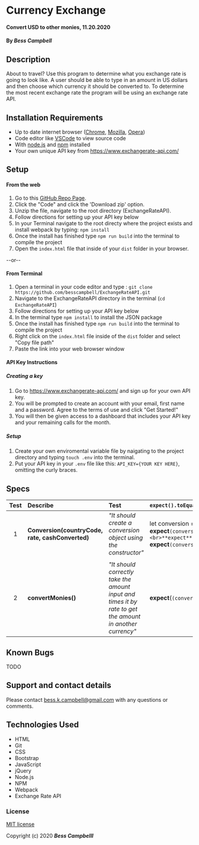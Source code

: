  # Currency Exchange

####  Convert USD to other monies, 11.20.2020

#### By _**Bess Campbell**_

## Description

 About to travel? Use this program to determine what you exchange rate is going to look like. A user should be able to type in an amount in US dollars and then choose which currency it should be converted to. To determine the most recent exchange rate the program will be using an exchange rate API.
  

## Installation Requirements

*  Up to date internet browser ([Chrome](https://www.google.com/chrome/?brand=CHBD&gclid=Cj0KCQjw28T8BRDbARIsAEOMBcy9jwgkNels1LOSIWTx4sDazLfEgC6PylTug62KqyWPeA0EMyr3254aAjTTEALw_wcB&gclsrc=aw.ds), [Mozilla](https://www.mozilla.org/en-US/firefox/), [Opera](https://www.opera.com/)) 
*  Code editor like [VSCode](https://code.visualstudio.com/download) to view source code 
*  With [node.js](https://nodejs.org/en/) and [npm](https://www.npmjs.com/get-npm) installed 
* Your own unique API key from <https://www.exchangerate-api.com/>

## Setup

#### From the web
1. Go to this [GitHub Repo Page](https://github.com/besscampbell/ExchangeRateAPI.git).
2. Click the "Code" and click the 'Download zip' option.
3. Unzip the file, navigate to the root directory (ExchangeRateAPI).
4. Follow directions for setting up your API key below
5. In your Terminal navigate to the root directy where the project exists and install webpack by typing:
    `npm install`
6. Once the install has finished  type `npm run build` into the terminal to compile the project
7. Open the `index.html` file that inside of your `dist` folder in your browser.

--or--

#### From Terminal

1. Open a terminal in your code editor and type 
: `git clone https://github.com/besscampbell/ExchangeRateAPI.git`
2. Navigate to the ExchangeRateAPI directory in the terminal (`cd ExchangeRateAPI`)
3. Follow directions for setting up your API key below
4. In the terminal type `npm install` to install the JSON package
5. Once the install has finished  type `npm run build` into the terminal to compile the project
6. Right click on the `index.html` file inside of the `dist` folder and select "Copy file path"
7. Paste the link into your web browser window

#### API Key Instructions

##### Creating a key
1. Go to <https://www.exchangerate-api.com/> and sign up for your own API key.
2. You will be prompted to create an account with your email, first name and a password. Agree to the terms of use and click "Get Started!"
3. You will then be given access to a dashboard that includes your API key and your remaining calls for the month.

##### Setup
1. Create your own enviromental variable file by naigating to the project directory and typing `touch .env` into the terminal.
2. Put your API key in your `.env` file like this: `API_KEY={YOUR KEY HERE}`, omitting the curly braces.



## Specs

| Test | Describe     |      Test     | `expect().toEqual()` |
|:------:| :------------ |:-------------| :---------------------------|
| 1 | **Conversion(countryCode, rate, cashConverted)**  |_"It should create a conversion object using the constructor"_ | let conversion = new Conversion("AED", 3.67, 0)<br>**expect**`(conversion.countryCode).toEqual("AED")<br>**expect**(conversion.rate).toEqual(3.67)`<br>**expect**`(conversion.cash).toEqual(0)` |
|   | | | |
|2 | **convertMonies()** |_"It should correctly take the amount input and times it by rate to get the amount in another currency"_ |**expect**(`(convertMonies(10)).toEqual(36.7)` |


 

## Known Bugs

 TODO 

## Support and contact details

 Please contact <bess.k.campbell@gmail.com> with any questions or comments. 

## Technologies Used

*  HTML
*  Git 
*  CSS 
*  Bootstrap 
*  JavaScript 
*  jQuery 
*  Node.js 
*  NPM 
*  Webpack
*  Exchange Rate API

### License

[MIT license](https://opensource.org/licenses/MIT)

Copyright (c) 2020 **_Bess Campbelll_**